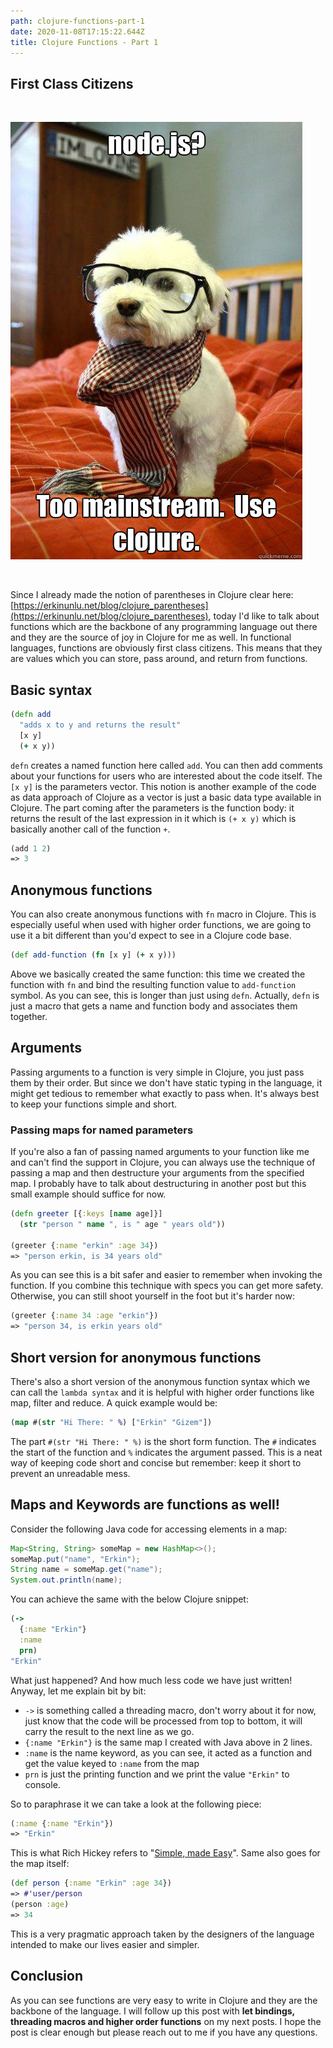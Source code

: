 ```yaml
---
path: clojure-functions-part-1
date: 2020-11-08T17:15:22.644Z
title: Clojure Functions - Part 1
---
```

## First Class Citizens

<br/>

![clojure_dog](../images/hipster_dog.jpg)

<br/>

Since I already made the notion of parentheses in Clojure clear here: [https://erkinunlu.net/blog/clojure_parentheses](https://erkinunlu.net/blog/clojure_parentheses), today I'd like to talk about functions which are the backbone of any programming language out there and they are the source of joy in Clojure for me as well. In functional languages, functions are obviously first class citizens. This means that they are values which you can store, pass around, and return from functions. 

## Basic syntax

```clojure
(defn add
  "adds x to y and returns the result"
  [x y]
  (+ x y))
```

`defn` creates a named function here called `add`.  You can then add comments about your functions for users who are interested about the code itself. The `[x y]` is the parameters vector. This notion is another example of the code as data approach of Clojure as a vector is just a basic data type available in Clojure. The part coming after the parameters is the function body: it returns the result of the last expression in it which is `(+ x y)` which is basically another call of the function `+`. 

```clojure
(add 1 2)
=> 3
```

## Anonymous functions

You can also create anonymous functions with `fn` macro in Clojure. This is especially useful when used with higher order functions, we are going to use it a bit different than you'd expect to see in a Clojure code base. 

```clojure
(def add-function (fn [x y] (+ x y)))
```

Above we basically created the same function: this time we created the function with `fn` and bind the resulting function value to `add-function` symbol. As you can see, this is longer than just using `defn`. Actually, `defn` is just a macro that gets a name and function body and associates them together.

## Arguments

Passing arguments to a function is very simple in Clojure, you just pass them by their order. But since we don't have static typing in the language, it might get tedious to remember what exactly to pass when. It's always best to keep your functions simple and short. 

### Passing maps for named parameters

If you're also a fan of passing named arguments to your function like me and can't find the support in Clojure, you can always use the technique of passing a map and then destructure your arguments from the specified map. I probably have to talk about destructuring in another post but this small example should suffice for now. 

```clojure
(defn greeter [{:keys [name age]}]
  (str "person " name ", is " age " years old"))

(greeter {:name "erkin" :age 34})
=> "person erkin, is 34 years old"
```

As you can see this is a bit safer and easier to remember when invoking the function. If you combine this technique with specs you can get more safety. Otherwise, you can still shoot yourself in the foot but it's harder now: 

```clojure
(greeter {:name 34 :age "erkin"})
=> "person 34, is erkin years old"
```

## Short version for anonymous functions

There's also a short version of the anonymous function syntax which we can call the `lambda syntax` and it is helpful with higher order functions like map, filter and reduce. A quick example would be:

```clojure
(map #(str "Hi There: " %) ["Erkin" "Gizem"])
```

The part `#(str "Hi There: " %)` is the short form function. The `#` indicates the start of the function and  `%` indicates the argument passed. This is a neat way of keeping code short and concise but remember: keep it short to prevent an unreadable mess. 

## Maps and Keywords are functions as well!

Consider the following Java code for accessing elements in a map:

```java
Map<String, String> someMap = new HashMap<>();
someMap.put("name", "Erkin");
String name = someMap.get("name");
System.out.println(name);
```

You can achieve the same with the below Clojure snippet: 

```clojure
(-> 
  {:name "Erkin"}
  :name
  prn)
"Erkin"
```

What just happened? And how much less code we have just written! Anyway, let me explain bit by bit:

- `->` is something called a threading macro, don't worry about it for now, just know that the code will be processed from top to bottom, it will carry the result to the next line as we go.
- `{:name "Erkin"}` is the same map I created with Java above in 2 lines.
- `:name` is the name keyword, as you can see, it acted as a function and get the value keyed to `:name` from the map
- `prn` is just the printing function and we print the value `"Erkin"` to console.

So to paraphrase it we can take a look at the following piece:

```clojure
(:name {:name "Erkin"})
=> "Erkin"
```

This is what Rich Hickey refers to "[Simple, made Easy](https://www.youtube.com/watch?v=oytL881p-nQ)". Same also goes for the map itself:

```clojure
(def person {:name "Erkin" :age 34})
=> #'user/person
(person :age)
=> 34
```

This is a very pragmatic approach taken by the designers of the language intended to make our lives easier and simpler. 

## Conclusion

As you can see functions are very easy to write in Clojure and they are the backbone of the language. I will follow up this post with **let bindings, threading macros and higher order functions** on my next posts. I hope the post is clear enough but please reach out to me if you have any questions.